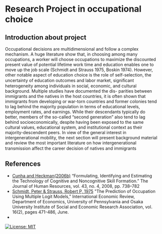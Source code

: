 # Research Project in occupational choice
 

## Introduction about project

Occupational decisions are multidimensional and follow a complex mechanism. A huge literature show that, in choosing among many occupations, a worker will choose occupations to maximize the discounted present value of potential lifetime work time and education enables one to move up the job scale (Schmidt and Strauss 1975, Boskin 1974). However, other notable aspect of education choice is the role of self-selection, the uncertainty of education outcomes and labor market, signiﬁcant heterogeneity among individuals in social, economic, and cultural background. Multiple studies have documented the dis-  parities between immigrants and the natives in the host countries, it is often shown that immigrants from developing or war-torn countries and former colonies tend to lag behind the majority population in terms of educational levels, employment rates, and earnings. While their descendants typically do better, members of the so-called “second generation” also tend to lag behind socioeconomically, despite having been exposed to the same cultural values, educational system, and institutional context as their majority-descendent peers. In view of the general interest in intergenerational mobility, the next section will present background material and review the most important literature on how intergenerational transmission aﬀect the career decision of natives and immigrants 


## References

* [Cunha and Heckman(2006b)](http://jenni.uchicago.edu/papers/Cunha_Heckman_2008_JHR_v43_n4.pdf) “Formulating, Identifying and Estimating the Technology of Cognitive and Noncognitive Skill Formation.” The Journal of Human Resources, vol. 43, no. 4, 2008, pp. 738–782
* [Schmidt, Peter & Strauss, Robert P, 1975](https://www.jstor.org/stable/2525826?seq=1) "The Prediction of Occupation Using Multiple Logit Models," International Economic Review, Department of Economics, University of Pennsylvania and Osaka University Institute of Social and Economic Research Association, vol. 16(2), pages 471-486, June.
* 



[![License: MIT](https://img.shields.io/badge/License-MIT-blue.svg)](https://github.com/HumanCapitalAnalysis/template-course-project/blob/master/LICENSE)


